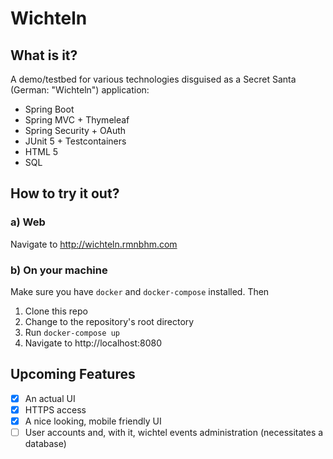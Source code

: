 # Wichteln
## What is it?
A demo/testbed for various technologies disguised as a Secret Santa (German: "Wichteln") application:
- Spring Boot
- Spring MVC + Thymeleaf
- Spring Security + OAuth
- JUnit 5 + Testcontainers
- HTML 5
- SQL

## How to try it out?
### a) Web
Navigate to http://wichteln.rmnbhm.com
### b) On your machine
Make sure you have `docker` and `docker-compose` installed. Then
1) Clone this repo
2) Change to the repository's root directory
3) Run `docker-compose up`
4) Navigate to http://localhost:8080

## Upcoming Features
- [x] An actual UI
- [x] HTTPS access
- [x] A nice looking, mobile friendly UI
- [ ] User accounts and, with it, wichtel events administration (necessitates a database)
